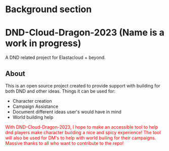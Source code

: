 # Background section 


# DND-Cloud-Dragon-2023 (Name is a work in progress) 
A DND related project for Elastacloud + beyond. 

## About 
This is an open source project created to provide support with building for both DND and other ideas.
Things it can be used for: 
 - Character creation 
 - Campaign Assistance
 - Document different ideas user's would have in mind
 - World building help

<span style="color:red">With DND-Cloud-Dragon-2023, I hope to make an accessible tool to help dnd players make character building a nice and spicy experience!</span>
<span style="color:red">The tool will also be used for DM's to help with world builing for their campaigns.</span>
<span style="color:red">Massive thanks to all who want to contribute to the repo!</span>